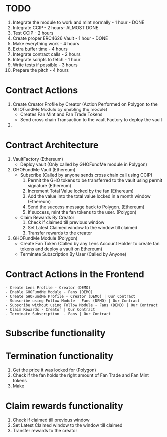 # TODO

1. Integrate the module to work and mint normally - 1 hour - DONE
2. Integrate CCIP - 2 hours- ALMOST DONE
3. Test CCIP - 2 hours
4. Create proper ERC4626 Vault - 1 hour - DONE
5. Make everything work - 4 hours
6. Extra buffer time - 4 hours
7. Integrate contract calls - 2 hours
8. Integrate scripts to fetch - 1 hour
9. Write tests if possible - 3 hours
10. Prepare the pitch - 4 hours

# Contract Actions

1. Create Creator Profile by Creator (Action Performed on Polygon to the GHOFundMe Module by enabling the module)
   - Creates Fan Mint and Fan Trade Tokens
   - Send cross chain Transaction to the vault Factory to deploy the vault
2.

# Contract Architecture

1. VaultFactory (Ethereum)
   - Deploy vault (Only called by GHOFundMe module in Polygon)
2. GHOFundMe Vault (Ethereum)
   - Subscribe (Called by anyone sends cross chain call using CCIP)
     1. Permit the GHO tokens to be transferred to the vault using permit signature (Ethereum)
     2. Increment Total Value locked by the fan (Ethereum)
     3. Add the value into the total value locked in a month window (Ethereum)
     4. Send the success message back to Polygon. (Ethereum)
     5. If success, mint the fan tokens to the user. (Polygon)
   - Claim Rewards By Creator
     1. Check if claimed till previous window
     2. Set Latest Claimed window to the window till claimed
     3. Transfer rewards to the creator
3. GHOFundMe Module (Polygon)
   - Create Fan Token (Called by any Lens Account Holder to create fan tokens and deploy a vault on Ethereum)
   - Terminate Subscription By User (Called by Anyone)

# Contract Actions in the Frontend

    - Create Lens Profile - Creator (DEMO)
    - Enable GHOFundMe Module - Fans (DEMO)
    - Create GHOFundMe Profile - Creator (DEMO) | Our Contract
    - Subscribe using Follow Module - Fans (DEMO) | Our Contract
    - Subscribe without using Follow Module - Fans (DEMO) | Our Contract
    - Claim Rewards - Creator | Our Contract
    - Terminate Subscription  - Fans | Our Contract

# Subscribe functionality

# Termination functionality

1. Get the price it was locked for (Polygon)
2. Check if the fan holds the right amount of Fan Trade and Fan Mint tokens
3. Make

# Claim rewards functionality

1. Check if claimed till previous window
2. Set Latest Claimed window to the window till claimed
3. Transfer rewards to the creator
